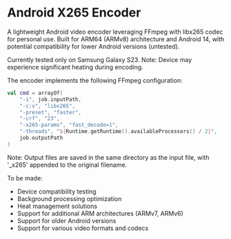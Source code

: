 # Android X265 Encoder

A lightweight Android video encoder leveraging FFmpeg with libx265 codec for personal use. Built for ARM64 (ARMv8) architecture and Android 14, with potential compatibility for lower Android versions (untested).

Currently tested only on Samsung Galaxy S23. Note: Device may experience significant heating during encoding.

The encoder implements the following FFmpeg configuration:
```kotlin
val cmd = arrayOf(
    "-i", job.inputPath,
    "-c:v", "libx265",
    "-preset", "faster",
    "-crf", "23",
    "-x265-params", "fast_decode=1",
    "-threads", "${Runtime.getRuntime().availableProcessors() / 2}",
    job.outputPath
)
```

Note: Output files are saved in the same directory as the input file, with '_x265' appended to the original filename.

To be made:
- Device compatibility testing
- Background processing optimization
- Heat management solutions
- Support for additional ARM architectures (ARMv7, ARMv6)
- Support for older Android versions
- Support for various video formats and codecs
